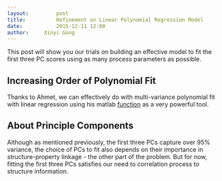 ```yaml
---
layout:     	post
title:      	Refinement on Linear Polynomial Regression Model
date:       	2015-12-11 12:00
author:     Xinyi Gong
---
```


This post will show you our trials on building an effective model to fit the first three PC scores using as many process parameters as possible.

Increasing Order of Polynomial Fit
-------
Thanks to Ahmet, we can effectively do with multi-variance polynomial fit with linear regression using his matlab [function](https://github.com/ahmetcecen/MultiPolyRegress-MatlabCentral) as a very powerful tool. 



About Principle Components
-------
Although as mentioned previously, the first three PCs capture over 95% variance, the choice of PCs to fit also depends on their importance in structure-property linkage - the other part of the problem. But for now, fitting the first three PCs satisfies our need to correlation process to structure information.